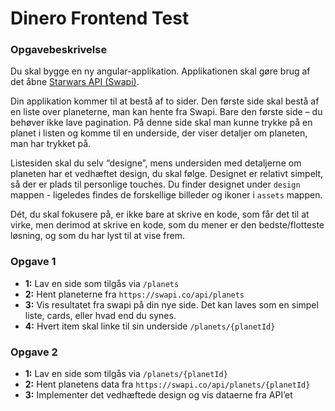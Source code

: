 # Dinero Frontend Test

### Opgavebeskrivelse
Du skal bygge en ny angular-applikation. Applikationen skal gøre brug af det åbne [Starwars API (Swapi)](https://swapi.co/).

Din applikation kommer til at bestå af to sider. Den første side skal bestå af en liste over planeterne, man kan hente fra Swapi. Bare den første side – du behøver ikke lave pagination. På denne side skal man kunne trykke på en planet i listen og komme til en underside, der viser detaljer om planeten, man har trykket på.

Listesiden skal du selv “designe”, mens undersiden med detaljerne om planeten har et vedhæftet design, du skal følge. Designet er relativt simpelt, så der er plads til personlige touches. Du finder designet under `design` mappen - ligeledes findes de forskellige billeder og ikoner i `assets` mappen.

Dét, du skal fokusere på, er ikke bare at skrive en kode, som får det til at virke, men derimod at skrive en kode, som du mener er den bedste/flotteste løsning, og som du har lyst til at vise frem.

### Opgave 1
- **1:** Lav en side som tilgås via `/planets`
- **2:** Hent planeterne fra `https://swapi.co/api/planets`
- **3:** Vis resultatet fra swapi på din nye side. Det kan laves som en simpel liste, cards, eller hvad end du synes.
- **4:** Hvert item skal linke til sin underside `/planets/{planetId}`

### Opgave 2
- **1:** Lav en side som tilgås via `/planets/{planetId}`
- **2:** Hent planetens data fra `https://swapi.co/api/planets/{planetId}`
- **3:** Implementer det vedhæftede design og vis dataerne fra API’et
